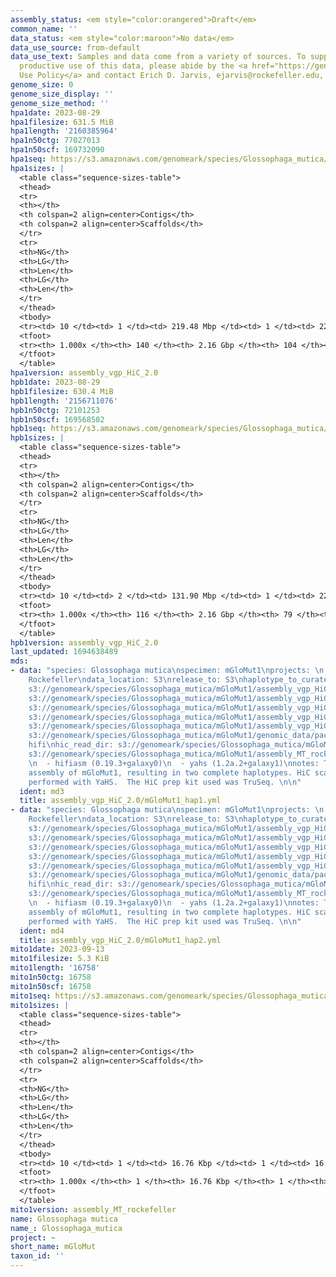 ```yaml
---
assembly_status: <em style="color:orangered">Draft</em>
common_name: ''
data_status: <em style="color:maroon">No data</em>
data_use_source: from-default
data_use_text: Samples and data come from a variety of sources. To support fair and
  productive use of this data, please abide by the <a href="https://genome10k.soe.ucsc.edu/data-use-policies/">Data
  Use Policy</a> and contact Erich D. Jarvis, ejarvis@rockefeller.edu, with any questions.
genome_size: 0
genome_size_display: ''
genome_size_method: ''
hpa1date: 2023-08-29
hpa1filesize: 631.5 MiB
hpa1length: '2160385964'
hpa1n50ctg: 77027013
hpa1n50scf: 169732090
hpa1seq: https://s3.amazonaws.com/genomeark/species/Glossophaga_mutica/mGloMut1/assembly_vgp_HiC_2.0/mGloMut1.HiC.hap1.20230829.fasta.gz
hpa1sizes: |
  <table class="sequence-sizes-table">
  <thead>
  <tr>
  <th></th>
  <th colspan=2 align=center>Contigs</th>
  <th colspan=2 align=center>Scaffolds</th>
  </tr>
  <tr>
  <th>NG</th>
  <th>LG</th>
  <th>Len</th>
  <th>LG</th>
  <th>Len</th>
  </tr>
  </thead>
  <tbody>
  <tr><td> 10 </td><td> 1 </td><td> 219.48 Mbp </td><td> 1 </td><td> 224.30 Mbp </td></tr><tr><td> 20 </td><td> 3 </td><td> 167.70 Mbp </td><td> 2 </td><td> 223.83 Mbp </td></tr><tr><td> 30 </td><td> 4 </td><td> 143.34 Mbp </td><td> 3 </td><td> 219.48 Mbp </td></tr><tr><td> 40 </td><td> 6 </td><td> 89.28 Mbp </td><td> 4 </td><td> 213.30 Mbp </td></tr><tr style="background-color:#cccccc;"><td> 50 </td><td> 8 </td><td style="background-color:#88ff88;"> 77.03 Mbp </td><td> 6 </td><td style="background-color:#88ff88;"> 169.73 Mbp </td></tr><tr><td> 60 </td><td> 11 </td><td> 60.44 Mbp </td><td> 7 </td><td> 143.34 Mbp </td></tr><tr><td> 70 </td><td> 15 </td><td> 55.08 Mbp </td><td> 9 </td><td> 116.65 Mbp </td></tr><tr><td> 80 </td><td> 20 </td><td> 36.18 Mbp </td><td> 10 </td><td> 115.37 Mbp </td></tr><tr><td> 90 </td><td> 29 </td><td> 18.09 Mbp </td><td> 13 </td><td> 66.63 Mbp </td></tr><tr><td> 100 </td><td> 140 </td><td> 1.87 Kbp </td><td> 104 </td><td> 1.87 Kbp </td></tr></tbody>
  <tfoot>
  <tr><th> 1.000x </th><th> 140 </th><th> 2.16 Gbp </th><th> 104 </th><th> 2.16 Gbp </th></tr>
  </tfoot>
  </table>
hpa1version: assembly_vgp_HiC_2.0
hpb1date: 2023-08-29
hpb1filesize: 630.4 MiB
hpb1length: '2156711076'
hpb1n50ctg: 72101253
hpb1n50scf: 169568502
hpb1seq: https://s3.amazonaws.com/genomeark/species/Glossophaga_mutica/mGloMut1/assembly_vgp_HiC_2.0/mGloMut1.HiC.hap2.20230829.fasta.gz
hpb1sizes: |
  <table class="sequence-sizes-table">
  <thead>
  <tr>
  <th></th>
  <th colspan=2 align=center>Contigs</th>
  <th colspan=2 align=center>Scaffolds</th>
  </tr>
  <tr>
  <th>NG</th>
  <th>LG</th>
  <th>Len</th>
  <th>LG</th>
  <th>Len</th>
  </tr>
  </thead>
  <tbody>
  <tr><td> 10 </td><td> 2 </td><td> 131.90 Mbp </td><td> 1 </td><td> 227.85 Mbp </td></tr><tr><td> 20 </td><td> 3 </td><td> 124.33 Mbp </td><td> 2 </td><td> 222.90 Mbp </td></tr><tr><td> 30 </td><td> 5 </td><td> 106.71 Mbp </td><td> 3 </td><td> 217.72 Mbp </td></tr><tr><td> 40 </td><td> 7 </td><td> 102.56 Mbp </td><td> 4 </td><td> 213.11 Mbp </td></tr><tr style="background-color:#cccccc;"><td> 50 </td><td> 10 </td><td style="background-color:#88ff88;"> 72.10 Mbp </td><td> 6 </td><td style="background-color:#88ff88;"> 169.57 Mbp </td></tr><tr><td> 60 </td><td> 13 </td><td> 56.85 Mbp </td><td> 7 </td><td> 143.03 Mbp </td></tr><tr><td> 70 </td><td> 18 </td><td> 46.98 Mbp </td><td> 9 </td><td> 116.23 Mbp </td></tr><tr><td> 80 </td><td> 23 </td><td> 36.32 Mbp </td><td> 10 </td><td> 115.28 Mbp </td></tr><tr><td> 90 </td><td> 31 </td><td> 21.01 Mbp </td><td> 12 </td><td> 97.15 Mbp </td></tr><tr><td> 100 </td><td> 116 </td><td> 1.87 Kbp </td><td> 79 </td><td> 1.87 Kbp </td></tr></tbody>
  <tfoot>
  <tr><th> 1.000x </th><th> 116 </th><th> 2.16 Gbp </th><th> 79 </th><th> 2.16 Gbp </th></tr>
  </tfoot>
  </table>
hpb1version: assembly_vgp_HiC_2.0
last_updated: 1694638489
mds:
- data: "species: Glossophaga mutica\nspecimen: mGloMut1\nprojects: \n  - vgp\nassembled_by_group:
    Rockefeller\ndata_location: S3\nrelease_to: S3\nhaplotype_to_curate: hap1\nhap1:
    s3://genomeark/species/Glossophaga_mutica/mGloMut1/assembly_vgp_HiC_2.0/mGloMut1.HiC.hap1.20230829.fasta.gz\nhap2:
    s3://genomeark/species/Glossophaga_mutica/mGloMut1/assembly_vgp_HiC_2.0/mGloMut1.HiC.hap2.20230829.fasta.gz\npretext_hap1:
    s3://genomeark/species/Glossophaga_mutica/mGloMut1/assembly_vgp_HiC_2.0/evaluation/hap1/pretext/mGloMut1_hap1_s2.pretext\npretext_hap2:
    s3://genomeark/species/Glossophaga_mutica/mGloMut1/assembly_vgp_HiC_2.0/evaluation/hap2/pretext/mGloMut1_hap2_s2.pretext\nkmer_spectra_img:
    s3://genomeark/species/Glossophaga_mutica/mGloMut1/assembly_vgp_HiC_2.0/evaluation/merqury/mGloMut1_png/\npacbio_read_dir:
    s3://genomeark/species/Glossophaga_mutica/mGloMut1/genomic_data/pacbio_hifi/\npacbio_read_type:
    hifi\nhic_read_dir: s3://genomeark/species/Glossophaga_mutica/mGloMut1/genomic_data/arima/\nmito:
    s3://genomeark/species/Glossophaga_mutica/mGloMut1/assembly_MT_rockefeller/mGloMut1.MT.20230913.fasta.gz\npipeline:
    \n  - hifiasm (0.19.3+galaxy0)\n  - yahs (1.2a.2+galaxy1)\nnotes: This was a Hifiasm-HiC
    assembly of mGloMut1, resulting in two complete haplotypes. HiC scaffolding was
    performed with YaHS.  The HiC prep kit used was TruSeq. \n\n"
  ident: md3
  title: assembly_vgp_HiC_2.0/mGloMut1_hap1.yml
- data: "species: Glossophaga mutica\nspecimen: mGloMut1\nprojects: \n  - vgp\nassembled_by_group:
    Rockefeller\ndata_location: S3\nrelease_to: S3\nhaplotype_to_curate: hap2\nhap1:
    s3://genomeark/species/Glossophaga_mutica/mGloMut1/assembly_vgp_HiC_2.0/mGloMut1.HiC.hap1.20230829.fasta.gz\nhap2:
    s3://genomeark/species/Glossophaga_mutica/mGloMut1/assembly_vgp_HiC_2.0/mGloMut1.HiC.hap2.20230829.fasta.gz\npretext_hap1:
    s3://genomeark/species/Glossophaga_mutica/mGloMut1/assembly_vgp_HiC_2.0/evaluation/hap1/pretext/mGloMut1_hap1_s2.pretext\npretext_hap2:
    s3://genomeark/species/Glossophaga_mutica/mGloMut1/assembly_vgp_HiC_2.0/evaluation/hap2/pretext/mGloMut1_hap2_s2.pretext\nkmer_spectra_img:
    s3://genomeark/species/Glossophaga_mutica/mGloMut1/assembly_vgp_HiC_2.0/evaluation/merqury/mGloMut1_png/\npacbio_read_dir:
    s3://genomeark/species/Glossophaga_mutica/mGloMut1/genomic_data/pacbio_hifi/\npacbio_read_type:
    hifi\nhic_read_dir: s3://genomeark/species/Glossophaga_mutica/mGloMut1/genomic_data/arima/\nmito:
    s3://genomeark/species/Glossophaga_mutica/mGloMut1/assembly_MT_rockefeller/mGloMut1.MT.20230913.fasta.gz\npipeline:
    \n  - hifiasm (0.19.3+galaxy0)\n  - yahs (1.2a.2+galaxy1)\nnotes: This was a Hifiasm-HiC
    assembly of mGloMut1, resulting in two complete haplotypes. HiC scaffolding was
    performed with YaHS.  The HiC prep kit used was TruSeq. \n\n"
  ident: md4
  title: assembly_vgp_HiC_2.0/mGloMut1_hap2.yml
mito1date: 2023-09-13
mito1filesize: 5.3 KiB
mito1length: '16758'
mito1n50ctg: 16758
mito1n50scf: 16758
mito1seq: https://s3.amazonaws.com/genomeark/species/Glossophaga_mutica/mGloMut1/assembly_MT_rockefeller/mGloMut1.MT.20230913.fasta.gz
mito1sizes: |
  <table class="sequence-sizes-table">
  <thead>
  <tr>
  <th></th>
  <th colspan=2 align=center>Contigs</th>
  <th colspan=2 align=center>Scaffolds</th>
  </tr>
  <tr>
  <th>NG</th>
  <th>LG</th>
  <th>Len</th>
  <th>LG</th>
  <th>Len</th>
  </tr>
  </thead>
  <tbody>
  <tr><td> 10 </td><td> 1 </td><td> 16.76 Kbp </td><td> 1 </td><td> 16.76 Kbp </td></tr><tr><td> 20 </td><td> 1 </td><td> 16.76 Kbp </td><td> 1 </td><td> 16.76 Kbp </td></tr><tr><td> 30 </td><td> 1 </td><td> 16.76 Kbp </td><td> 1 </td><td> 16.76 Kbp </td></tr><tr><td> 40 </td><td> 1 </td><td> 16.76 Kbp </td><td> 1 </td><td> 16.76 Kbp </td></tr><tr style="background-color:#cccccc;"><td> 50 </td><td> 1 </td><td style="background-color:#ff8888;"> 16.76 Kbp </td><td> 1 </td><td style="background-color:#ff8888;"> 16.76 Kbp </td></tr><tr><td> 60 </td><td> 1 </td><td> 16.76 Kbp </td><td> 1 </td><td> 16.76 Kbp </td></tr><tr><td> 70 </td><td> 1 </td><td> 16.76 Kbp </td><td> 1 </td><td> 16.76 Kbp </td></tr><tr><td> 80 </td><td> 1 </td><td> 16.76 Kbp </td><td> 1 </td><td> 16.76 Kbp </td></tr><tr><td> 90 </td><td> 1 </td><td> 16.76 Kbp </td><td> 1 </td><td> 16.76 Kbp </td></tr><tr><td> 100 </td><td> 1 </td><td> 16.76 Kbp </td><td> 1 </td><td> 16.76 Kbp </td></tr></tbody>
  <tfoot>
  <tr><th> 1.000x </th><th> 1 </th><th> 16.76 Kbp </th><th> 1 </th><th> 16.76 Kbp </th></tr>
  </tfoot>
  </table>
mito1version: assembly_MT_rockefeller
name: Glossophaga mutica
name_: Glossophaga_mutica
project: ~
short_name: mGloMut
taxon_id: ''
---
```

